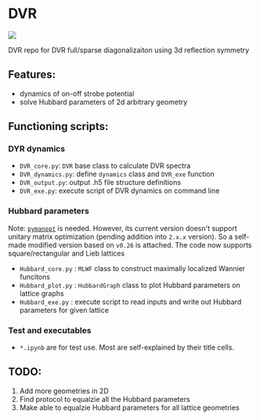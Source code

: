 # DVR

![](https://img.shields.io/gitlab/v/release/Nottforestfc/DVR?color=brightgreen&sort=semver)

DVR repo for DVR full/sparse diagonalizaiton using 3d reflection symmetry

## Features:
* dynamics of on-off strobe potential
* solve Hubbard parameters of 2d arbitrary geometry

## Functioning scripts:
### DYR dynamics
* `DVR_core.py`: `DVR` base class to calculate DVR spectra
* `DVR_dynamics.py`: define `dynamics` class and `DVR_exe` function
* `DVR_output.py`: output .h5 file structure definitions
* `DVR_exe.py`: execute script of DVR dynamics on command line
### Hubbard parameters
Note: [`pymanopt`](https://github.com/pymanopt/pymanopt) is needed. However, its current version doesn't support unitary matrix optimization (pending addition into `2.x.x` version). So a self-made modified version based on `v0.26` is attached.
The code now supports square/rectangular and Lieb lattices
* `Hubbard_core.py` : `MLWF` class to construct maximally localized Wannier funcitons
* `Hubbard_plot.py` : `HubbardGraph` class to plot Hubbard parameters on lattice graphs
* `Hubbard_exe.py` : execute script to read inputs and write out Hubbard parameters for given lattice
### Test and executables
* `*.ipynb` are for test use. Most are self-explained by their title cells.

## TODO:
1. Add more geometries in 2D
2. Find protocol to equalzie all the Hubbard parameters
3. Make able to equalzie Hubbard parameters for all lattice geometries
